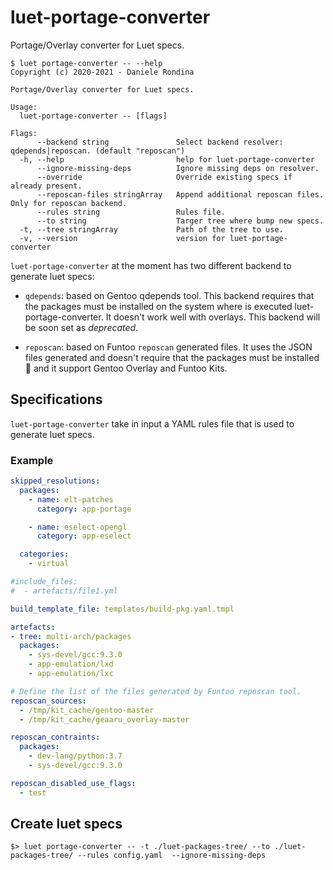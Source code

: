 # luet-portage-converter
Portage/Overlay converter for Luet specs.

```
$ luet portage-converter -- --help
Copyright (c) 2020-2021 - Daniele Rondina

Portage/Overlay converter for Luet specs.

Usage:
  luet-portage-converter -- [flags]

Flags:
      --backend string               Select backend resolver: qdepends|reposcan. (default "reposcan")
  -h, --help                         help for luet-portage-converter
      --ignore-missing-deps          Ignore missing deps on resolver.
      --override                     Override existing specs if already present.
      --reposcan-files stringArray   Append additional reposcan files. Only for reposcan backend.
      --rules string                 Rules file.
      --to string                    Targer tree where bump new specs.
  -t, --tree stringArray             Path of the tree to use.
  -v, --version                      version for luet-portage-converter

```


`luet-portage-converter` at the moment has two different backend to generate luet specs:

  * `qdepends`: based on Gentoo qdepends tool. This backend requires that the packages must be installed on the system where is executed luet-portage-converter. It doesn't work well with overlays.
     This backend will be soon set as *deprecated*.

  * `reposcan`: based on Funtoo `reposcan` generated files. It uses the JSON files generated and doesn't require that the packages must be installed :champagne: and it support Gentoo Overlay and Funtoo Kits.


## Specifications

`luet-portage-converter` take in input a YAML rules file that is used to generate luet specs.

### Example

```yaml
skipped_resolutions:
  packages:
    - name: elt-patches
      category: app-portage

    - name: eselect-opengl
      category: app-eselect

  categories:
    - virtual

#include_files:
#  - artefacts/file1.yml

build_template_file: templates/build-pkg.yaml.tmpl

artefacts:
- tree: multi-arch/packages
  packages:
    - sys-devel/gcc:9.3.0
    - app-emulation/lxd
    - app-emulation/lxc

# Define the list of the files generated by Funtoo reposcan tool.
reposcan_sources:
  - /tmp/kit_cache/gentoo-master
  - /tmp/kit_cache/geaaru_overlay-master

reposcan_contraints:
  packages:
    - dev-lang/python:3.7
    - sys-devel/gcc:9.3.0

reposcan_disabled_use_flags:
  - test
```

## Create luet specs

```
$> luet portage-converter -- -t ./luet-packages-tree/ --to ./luet-packages-tree/ --rules config.yaml  --ignore-missing-deps

```
